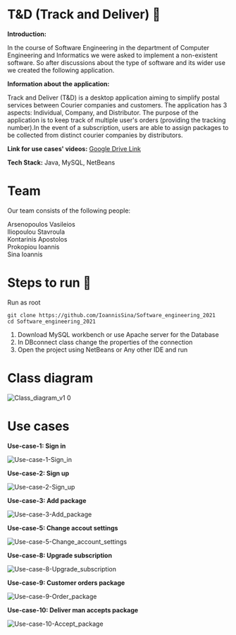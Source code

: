 
# T&D (Track and Deliver) :incoming_envelope:

**Introduction:**

In the course of Software Engineering in the department of Computer Engineering and Informatics we were asked to implement a non-existent software.
So after discussions about the type of software and its wider use we created the following application.

**Information about the application:**

Track and Deliver (T&D) is a desktop application aiming to simplify postal services between Courier companies and customers. The application has 3 aspects: Individual, Company, and Distributor. The purpose of the application is to keep track of multiple user's orders (providing the tracking number).In the event of a subscription, users are able to assign packages to be collected from distinct courier companies by distributors.

**Link for use cases' videos:** [Google Drive Link](https://drive.google.com/drive/folders/18bTh_SYE5SrgDHxupRxDJjnI-dqaPJxz?usp=sharing)


**Tech Stack:** Java, MySQL, NetBeans
# Team

Our team consists of the following people:

Arsenopoulos Vasileios\
Iliopoulou Stavroula\
Kontarinis Apostolos\
Prokopiou Ioannis\
Sina Ioannis 

# Steps to run :runner:

Run as root

```
git clone https://github.com/IoannisSina/Software_engineering_2021
cd Software_engineering_2021
```
1. Download MySQL workbench or use Apache server for the Database
2. In DBconnect class change the properties of the connection
3. Open the project using NetBeans or Any other IDE and run

# Class diagram

![Class_diagram_v1 0](https://user-images.githubusercontent.com/49285637/121759535-cfca2e00-cb2e-11eb-9cc4-141f3dbc997c.png)


# Use cases

**Use-case-1: Sign in**

![Use-case-1-Sign_in](https://user-images.githubusercontent.com/49285637/121759061-9f819000-cb2c-11eb-8cd7-991a22bb9b8f.gif)



**Use-case-2: Sign up**

![Use-case-2-Sign_up](https://user-images.githubusercontent.com/49285637/121759318-c7252800-cb2d-11eb-8692-112a1f70a71e.gif)



**Use-case-3: Add package**

![Use-case-3-Add_package](https://user-images.githubusercontent.com/49285637/121759329-d60bda80-cb2d-11eb-84b3-7d92e5d2986e.gif)



**Use-case-5: Change accout settings**

![Use-case-5-Change_account_settings](https://user-images.githubusercontent.com/49285637/121759338-e623ba00-cb2d-11eb-9f69-86b71257b572.gif)



**Use-case-8: Upgrade subscription**

![Use-case-8-Upgrade_subscription](https://user-images.githubusercontent.com/49285637/121759348-f3d93f80-cb2d-11eb-90ef-5cab2934219c.gif)



**Use-case-9: Customer orders package**

![Use-case-9-Order_package](https://user-images.githubusercontent.com/49285637/121759356-fb98e400-cb2d-11eb-95f1-b2207a99e310.gif)



**Use-case-10: Deliver man accepts package**

![Use-case-10-Accept_package](https://user-images.githubusercontent.com/49285637/121759489-909bdd00-cb2e-11eb-98cb-5acd61d25a3a.gif)
